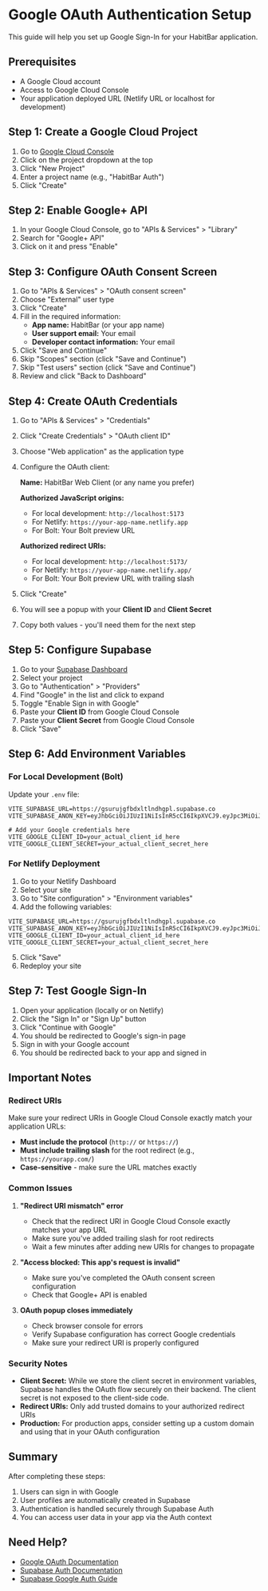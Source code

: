 # Google OAuth Authentication Setup

This guide will help you set up Google Sign-In for your HabitBar application.

## Prerequisites

- A Google Cloud account
- Access to Google Cloud Console
- Your application deployed URL (Netlify URL or localhost for development)

## Step 1: Create a Google Cloud Project

1. Go to [Google Cloud Console](https://console.cloud.google.com/)
2. Click on the project dropdown at the top
3. Click "New Project"
4. Enter a project name (e.g., "HabitBar Auth")
5. Click "Create"

## Step 2: Enable Google+ API

1. In your Google Cloud Console, go to "APIs & Services" > "Library"
2. Search for "Google+ API"
3. Click on it and press "Enable"

## Step 3: Configure OAuth Consent Screen

1. Go to "APIs & Services" > "OAuth consent screen"
2. Choose "External" user type
3. Click "Create"
4. Fill in the required information:
   - **App name:** HabitBar (or your app name)
   - **User support email:** Your email
   - **Developer contact information:** Your email
5. Click "Save and Continue"
6. Skip "Scopes" section (click "Save and Continue")
7. Skip "Test users" section (click "Save and Continue")
8. Review and click "Back to Dashboard"

## Step 4: Create OAuth Credentials

1. Go to "APIs & Services" > "Credentials"
2. Click "Create Credentials" > "OAuth client ID"
3. Choose "Web application" as the application type
4. Configure the OAuth client:

   **Name:** HabitBar Web Client (or any name you prefer)

   **Authorized JavaScript origins:**
   - For local development: `http://localhost:5173`
   - For Netlify: `https://your-app-name.netlify.app`
   - For Bolt: Your Bolt preview URL

   **Authorized redirect URIs:**
   - For local development: `http://localhost:5173/`
   - For Netlify: `https://your-app-name.netlify.app/`
   - For Bolt: Your Bolt preview URL with trailing slash

5. Click "Create"
6. You will see a popup with your **Client ID** and **Client Secret**
7. Copy both values - you'll need them for the next step

## Step 5: Configure Supabase

1. Go to your [Supabase Dashboard](https://supabase.com/dashboard)
2. Select your project
3. Go to "Authentication" > "Providers"
4. Find "Google" in the list and click to expand
5. Toggle "Enable Sign in with Google"
6. Paste your **Client ID** from Google Cloud Console
7. Paste your **Client Secret** from Google Cloud Console
8. Click "Save"

## Step 6: Add Environment Variables

### For Local Development (Bolt)

Update your `.env` file:

```env
VITE_SUPABASE_URL=https://gsurujgfbdxltlndhgpl.supabase.co
VITE_SUPABASE_ANON_KEY=eyJhbGciOiJIUzI1NiIsInR5cCI6IkpXVCJ9.eyJpc3MiOiJzdXBhYmFzZSIsInJlZiI6ImdzdXJ1amdmYmR4bHRsbmRoZ3BsIiwicm9sZSI6ImFub24iLCJpYXQiOjE3NjAxMTg1MzQsImV4cCI6MjA3NTY5NDUzNH0.ETJWmYSQghp2o98bcfqgmTEPRgJdHRWenqiwXMDMkRk

# Add your Google credentials here
VITE_GOOGLE_CLIENT_ID=your_actual_client_id_here
VITE_GOOGLE_CLIENT_SECRET=your_actual_client_secret_here
```

### For Netlify Deployment

1. Go to your Netlify Dashboard
2. Select your site
3. Go to "Site configuration" > "Environment variables"
4. Add the following variables:

```
VITE_SUPABASE_URL=https://gsurujgfbdxltlndhgpl.supabase.co
VITE_SUPABASE_ANON_KEY=eyJhbGciOiJIUzI1NiIsInR5cCI6IkpXVCJ9.eyJpc3MiOiJzdXBhYmFzZSIsInJlZiI6ImdzdXJ1amdmYmR4bHRsbmRoZ3BsIiwicm9sZSI6ImFub24iLCJpYXQiOjE3NjAxMTg1MzQsImV4cCI6MjA3NTY5NDUzNH0.ETJWmYSQghp2o98bcfqgmTEPRgJdHRWenqiwXMDMkRk
VITE_GOOGLE_CLIENT_ID=your_actual_client_id_here
VITE_GOOGLE_CLIENT_SECRET=your_actual_client_secret_here
```

5. Click "Save"
6. Redeploy your site

## Step 7: Test Google Sign-In

1. Open your application (locally or on Netlify)
2. Click the "Sign In" or "Sign Up" button
3. Click "Continue with Google"
4. You should be redirected to Google's sign-in page
5. Sign in with your Google account
6. You should be redirected back to your app and signed in

## Important Notes

### Redirect URIs

Make sure your redirect URIs in Google Cloud Console exactly match your application URLs:

- **Must include the protocol** (`http://` or `https://`)
- **Must include trailing slash** for the root redirect (e.g., `https://yourapp.com/`)
- **Case-sensitive** - make sure the URL matches exactly

### Common Issues

1. **"Redirect URI mismatch" error**
   - Check that the redirect URI in Google Cloud Console exactly matches your app URL
   - Make sure you've added trailing slash for root redirects
   - Wait a few minutes after adding new URIs for changes to propagate

2. **"Access blocked: This app's request is invalid"**
   - Make sure you've completed the OAuth consent screen configuration
   - Check that Google+ API is enabled

3. **OAuth popup closes immediately**
   - Check browser console for errors
   - Verify Supabase configuration has correct Google credentials
   - Make sure your redirect URI is properly configured

### Security Notes

- **Client Secret:** While we store the client secret in environment variables, Supabase handles the OAuth flow securely on their backend. The client secret is not exposed to the client-side code.
- **Redirect URIs:** Only add trusted domains to your authorized redirect URIs
- **Production:** For production apps, consider setting up a custom domain and using that in your OAuth configuration

## Summary

After completing these steps:

1. Users can sign in with Google
2. User profiles are automatically created in Supabase
3. Authentication is handled securely through Supabase Auth
4. You can access user data in your app via the Auth context

## Need Help?

- [Google OAuth Documentation](https://developers.google.com/identity/protocols/oauth2)
- [Supabase Auth Documentation](https://supabase.com/docs/guides/auth)
- [Supabase Google Auth Guide](https://supabase.com/docs/guides/auth/social-login/auth-google)
